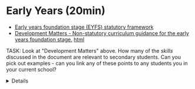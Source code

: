 Early Years (20min)
===========

* [Early years foundation stage (EYFS) statutory framework](https://www.gov.uk/government/publications/early-years-foundation-stage-framework--2)
* [Development Matters - Non-statutory curriculum guidance for the early years foundation stage.](https://www.gov.uk/government/publications/development-matters--2) [html](https://www.gov.uk/government/publications/development-matters--2/development-matters)

TASK: Look at "Development Matters" above.
How many of the *skills* discussed in the document are relevant to secondary students.
Can you pick out examples - can you link any of these points to any students you in your current school?

<details>

* Emotional regulation is still a significantly important factor in secondary
</details>